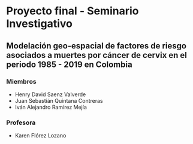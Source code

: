 # Proyecto final - Seminario Investigativo
## Modelación geo-espacial de factores de riesgo asociados a muertes por cáncer de cervix en el periodo 1985 - 2019 en Colombia 
### **Miembros**
- Henry David Saenz Valverde
- Juan Sebastián Quintana Contreras
- Iván Alejandro Ramírez Mejía

### **Profesora**
- Karen Flórez Lozano


```{tableofcontents}
```
